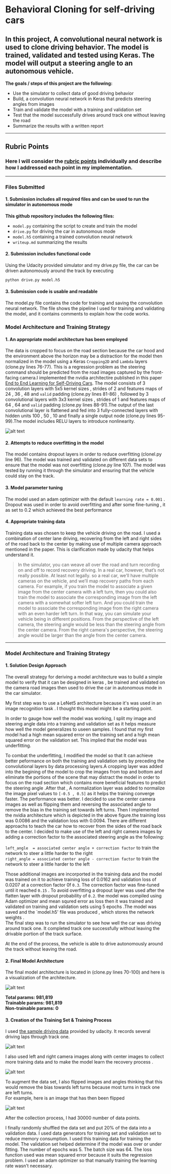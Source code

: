 # **Behavioral Cloning for self-driving cars** 

In this project, A convolutional neural network is used to clone driving behavior. The model is trained, validated and tested using Keras. The model will output a steering angle to an autonomous vehicle.
---
**The goals / steps of this project are the following:**
* Use the simulator to collect data of good driving behavior
* Build, a convolution neural network in Keras that predicts steering angles from images
* Train and validate the model with a training and validation set
* Test that the model successfully drives around track one without leaving the road
* Summarize the results with a written report


[//]: # (Image References)

[nvidia]: ./examples/cnn_architecture.png  "Model Visualization"
[model]: ./examples/model_summary.png      "Model layers"
[center]: ./examples/center_images.png     "center camera images"
[l_r]:    ./examples/camera_images.png     "camera images"
[flip]: ./examples/flipped_images.png "flipped images"


---

## Rubric Points
### Here I will consider the [rubric points](https://review.udacity.com/#!/rubrics/432/view) individually and describe how I addressed each point in my implementation.  

---
### Files Submitted 

#### 1. Submission includes all required files and can be used to run the simulator in autonomous mode

**This github repository includes the following files:**
* `model.py` containing the script to create and train the model
* `drive.py` for driving the car in autonomous mode
* `model.h5` containing a trained convolution neural network 
* `writeup.md` summarizing the results

#### 2. Submission includes functional code
Using the Udacity provided simulator and my drive.py file, the car can be driven autonomously around the track by executing 
```sh
python drive.py model.h5
```

#### 3. Submission code is usable and readable

The model.py file contains the code for training and saving the convolution neural network. The file shows the pipeline I used for training and validating the model, and it contains comments to explain how the code works.

### Model Architecture and Training Strategy

#### 1. An appropriate model architecture has been employed
The data is cropped to focus on the road section because the car hood and the environment above the horizon may be a distraction for the model then normalized in the model using a Keras `Cropping2D` and `Lambda` layers (clone.py lines 76-77).
This is a regression problem as the steering command should be predicted from the road images captured by the front-facing camera.I implemented the nvidia architectire published in this paper [End to End Learning for Self-Driving Cars](https://arxiv.org/pdf/1604.07316.pdf). 
The model consists of 3 convolution layers with 5x5 kernel sizes , strides of 2 and features maps of 24 , 36 , 48  and `valid` padding (clone.py lines 81-86) , followed by 3 convolutional layers with 3x3 kernel sizes , strides of 1 and features maps of 64 , 64 and `valid` padding (clone.py lines 88-91).The output of the last convolutional layer is flattened and fed into 3 fully-connected layers with hidden units 100 , 50 , 10 and finally a single output node (clone.py lines 95-99).The model includes RELU layers to introduce nonlinearity.

![alt text][nvidia] 

#### 2. Attempts to reduce overfitting in the model

The model contains dropout layers in order to reduce overfitting (clonel.py line 96). 
The model was trained and validated on different data sets to ensure that the model was not overfitting (clone.py line 107). The model was tested by running it through the simulator and ensuring that the vehicle could stay on the track.

#### 3. Model parameter tuning

The model used an adam optimizer with the default `learning rate = 0.001` . Dropout was used in order to avoid overfitting and after some fine-tuning , it as set to 0.2 which achieved the best performance

#### 4. Appropriate training data

Training data was chosen to keep the vehicle driving on the road. I used a combination of center lane driving, recovering from the left and right sides of the road back to the center by making use of multiple camera approach mentioned in the paper. This is clarification made by udacity that helps understand it.

>In the simulator, you can weave all over the road and turn recording on and off to record recovery driving. 
>In a real car, however, that’s not really possible. At least not legally.
>so a real car, we’ll have multiple cameras on the vehicle, and we’ll map recovery paths from each camera. For example, if you train the model to associate a given image from the center camera with a left turn, then you could also train the model to associate the corresponding image from the left camera with a somewhat softer left turn. And you could train the model to associate the corresponding image from the right camera with an even harder left turn.
>In that way, you can simulate your vehicle being in different positions.
>From the perspective of the left camera, the steering angle would be less than the steering angle from the center camera. From the right camera's perspective, the steering angle would be larger than the angle from the center camera.

---

### Model Architecture and Training Strategy

#### 1. Solution Design Approach

The overall strategy for deriving a model architecture was to build a simple model to verify that it can be designed in keras , be trained and validated on the camera road images then used to drive the car in autonomous mode in the car simulator.

My first step was to use a LeNet5 architecture because it's was used in an image recognition task . I thought this model might be a starting point.

In order to gauge how well the model was working, I split my image and steering angle data into a training and validation set as it helps measure how well the model generalizes to useen samples. I found that my first model had a high mean squared error on the training set and a high mean squared error on the validation set. This implied that the model was underfitting. 

To combat the underfitting, I modified the model so that It can achieve better peformance on both the training and validation sets by preceding the convolutional layers by data processing layers.A cropping layer was added into the begining of the model to crop the images from top and bottom and eliminate the portions of the scene that may distract the model in order to focus on the road section which contains more beneficial features to predict the steering angle .After that , A normalization layer was added to normalize the image pixel values to `[-0.5 , 0.5]` as it helps the training converge faster. The performance was better. I decided to use the center camera images as well as flipping them and reversing the associated angle to remove the bias in the training set towards left turns. Then I implemented the nvidia architecture which is depicted in the above figure.the training loss was 0.0086 and the validation loss with 0.0094. There are different approachs to teach the car how to recover from the sides of the road back to the center. I decided to make use of the left and right camera images by adding a correction factor to the associated steering angle as the following:    <br>  
`left_angle  = associated center angle + correction factor`  to train the network to steer a little harder to the right<br>
`right_angle = associated center angle - correction factor`  to train the network to steer a little harder to the left

Those additional images are incorported in the training data and the model was trained on it to achieve training loss of 0.0162 and validation loss of 0.0207 at a correction factor 0f `0.3`. The correction factor was fine-tuned until it reached `0.15` . To avoid overfitting a dropout layer was used after the flatten layer with dropout probability of `0.2`.
the model was compiled using Adam optimizer and mean squred error as loss then it was trained and validated on training and validation sets using 5 epochs .The model was saved and the `model.h5' file was produced ,  which stores the network weights .  
The final step was to run the simulator to see how well the car was driving around track one. It completed track one successfully without leaving the drivable portion of the track surface.

At the end of the process, the vehicle is able to drive autonomously around the track without leaving the road.

#### 2. Final Model Architecture

The final model architecture is located in (clone.py lines 70-100) and here is a visualization of the architecture.

![alt text][model]

**Total params: 981,819**   
**Trainable params: 981,819**   
**Non-trainable params: 0**   

#### 3. Creation of the Training Set & Training Process

I used [the sample driving data](https://d17h27t6h515a5.cloudfront.net/topher/2016/December/584f6edd_data/data.zip) provided by udacity. It records several driving laps through track one.

![alt text][center]

I also used left and right camera images along with center images to collect more training data and to make the model learn the recovery process .

![alt text][l_r]

To augment the data set, I also flipped images and angles thinking that this would remove the bias towards left turns because most turns in track one are left turns.  
 For example, here is an image that has then been flipped


![alt text][flip]


After the collection process, I had 30000 number of data points.

I finally randomly shuffled the data set and put 20% of the data into a validation data.
I used data generators for training set and validation set to reduce memory consumption. 
I used this training data for training the model. The validation set helped determine if the model was over or under fitting. The number of epochs was 5. The batch size was 64. The loss function used was mean squared error because it suits the regression problem. I used an adam optimizer so that manually training the learning rate wasn't necessary.
